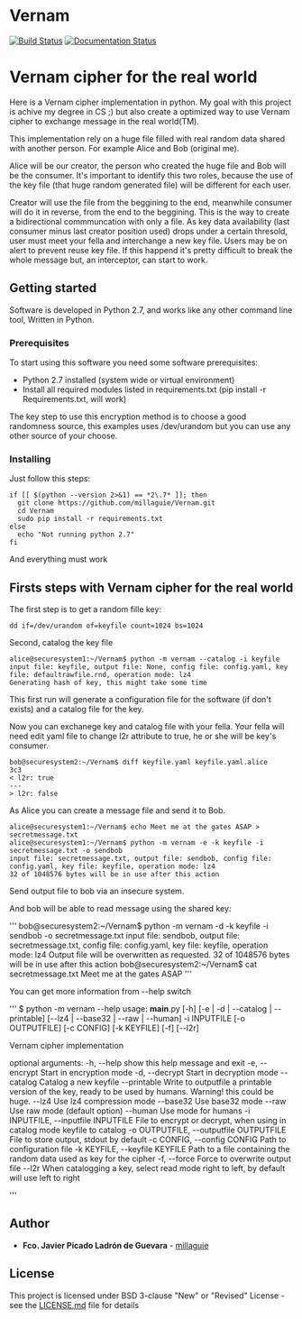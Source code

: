 # Vernam
[![Build Status](https://travis-ci.org/millaguie/Vernam.svg?branch=master)](https://travis-ci.org/millaguie/Vernam)
[![Documentation Status](https://readthedocs.org/projects/vernam/badge/?version=latest)](http://vernam.readthedocs.io/en/latest/?badge=latest)

# Vernam cipher for the real world

Here is a Vernam cipher implementation in python. My goal with this project is
achive my degree in CS ;) but also create a optimized way to use Vernam cipher
to exchange message in the real world(TM).

This implementation rely on a huge file filled with real random data shared
with another person. For example Alice and Bob (original me).

Alice will be our creator, the person who created the huge file and Bob will be
the consumer. It's important to identify this two roles, because the use of the
key file (that huge random generated file) will be different for each user.

Creator will use the file from the beggining to the end, meanwhile consumer will
do it in reverse, from the end to the beggining. This is the way to create a
bidirectional commmuncation with only a file. As key data availability (last
consumer minus last creator position used) drops under a certain thresold, user
must meet your fella and interchange a new key file. Users may be on alert to
prevent reuse key file. If this happend it's pretty difficult to break the whole
message but, an interceptor, can start to work.

## Getting started

Software is developed in Python 2.7, and works like any other command line tool,
Written in Python.

### Prerequisites

To start using this software you need some software prerequisites:

* Python 2.7 installed (system wide or virtual environment)
* Install all required modules listed in requirements.txt (pip install -r
   Requirements.txt, will work)

The key step to use this encryption method is to choose a good randomness
source, this examples uses /dev/urandom but you can use any other source of
your choose.

### Installing

Just follow this steps:

```
if [[ $(python --version 2>&1) == *2\.7* ]]; then   
  git clone https://github.com/millaguie/Vernam.git
  cd Vernam
  sudo pip install -r requirements.txt
else
  echo "Not running python 2.7"
fi
```

And everything must work

## Firsts steps with Vernam cipher for the real world

The first step is to get a random fille key:

```
dd if=/dev/urandom of=keyfile count=1024 bs=1024
```

Second, catalog the key file

```
alice@securesystem1:~/Vernam$ python -m vernam --catalog -i keyfile
input file: keyfile, output file: None, config file: config.yaml, key file: defaultrawfile.rnd, operation mode: lz4
Generating hash of key, this might take some time
```
This first run will generate a configuration file for the software (if don't exists) and a catalog file for the key.

Now you can exchanege key and catalog file with your fella. Your fella will need
edit yaml file to change l2r attribute to true, he or she will be key's
consumer.

```
bob@securesystem2:~/Vernam$ diff keyfile.yaml keyfile.yaml.alice
3c3
< l2r: true
---
> l2r: false

```

As Alice you can create a message file and send it to Bob.
```
alice@securesystem1:~/Vernam$ echo Meet me at the gates ASAP > secretmessage.txt
alice@securesystem1:~/Vernam$ python -m vernam -e -k keyfile -i secretmessage.txt -o sendbob
input file: secretmessage.txt, output file: sendbob, config file: config.yaml, key file: keyfile, operation mode: lz4
32 of 1048576 bytes will be in use after this action
```
Send output file to bob via an insecure system.

And bob will be able to read message using the shared key:

'''
bob@securesystem2:~/Vernam$ python -m vernam -d -k keyfile -i sendbob -o secretmessage.txt
input file: sendbob, output file: secretmessage.txt, config file: config.yaml, key file: keyfile, operation mode: lz4
Output file will be overwritten as requested.
32 of 1048576 bytes will be in use after this action
bob@securesystem2:~/Vernam$ cat secretmessage.txt
Meet me at the gates ASAP
'''

You can get more information from --help switch

'''
$ python -m vernam --help
usage: __main__.py [-h] [-e | -d | --catalog | --printable]
                   [--lz4 | --base32 | --raw | --human] -i INPUTFILE
                   [-o OUTPUTFILE] [-c CONFIG] [-k KEYFILE] [-f] [--l2r]

Vernam cipher implementation

optional arguments:
  -h, --help            show this help message and exit
  -e, --encrypt         Start in encryption mode
  -d, --decrypt         Start in decryption mode
  --catalog             Catalog a new keyfile
  --printable           Write to outputfile a printable version of the key,
                        ready to be used by humans. Warning! this could be
                        huge.
  --lz4                 Use lz4 compression mode
  --base32              Use base32 mode
  --raw                 Use raw mode (default option)
  --human               Use mode for humans
  -i INPUTFILE, --inputfile INPUTFILE
                        File to encrypt or decrypt, when using in catalog mode
                        keyfile to catalog
  -o OUTPUTFILE, --outputfile OUTPUTFILE
                        File to store output, stdout by default
  -c CONFIG, --config CONFIG
                        Path to configuration file
  -k KEYFILE, --keyfile KEYFILE
                        Path to a file containing the random data used as key
                        for the cipher
  -f, --force           Force to overwrite output file
  --l2r                 When catalogging a key, select read mode right to
                        left, by default will use left to right

'''
## Author

* **Fco. Javier Picado Ladrón de Guevara** - [millaguie](https://github.com/millaguie)

## License
This project is licensed under BSD 3-clause "New" or "Revised" License - see the
[LICENSE.md](LICENSE.md) file for details
